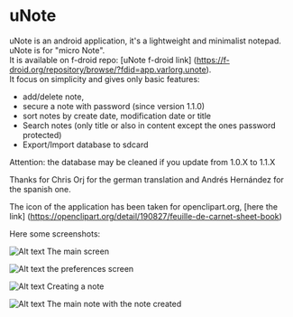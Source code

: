 uNote
=====

uNote is an android application, it's a lightweight and minimalist notepad. uNote is for "micro Note".  
It is available on f-droid repo: [uNote f-droid link] (https://f-droid.org/repository/browse/?fdid=app.varlorg.unote).  
It focus on simplicity and gives only basic features:

* add/delete note,
* secure a note with password (since version 1.1.0)
* sort notes by create date, modification date or title
* Search notes (only title or also in content except the ones password protected)
* Export/Import database to sdcard

Attention: the database may be cleaned if you update from 1.0.X to 1.1.X

Thanks for Chris Orj for the german translation and Andrés Hernández for the spanish one.

The icon of the application has been taken for openclipart.org, [here the link] (https://openclipart.org/detail/190827/feuille-de-carnet-sheet-book)

Here some screenshots:

![Alt text](img/main.png?raw=true "Main activity empty")
The main screen 

![Alt text](img/preferences.png?raw=true "Preferences")
the preferences screen

![Alt text](img/noteEdition.png?raw=true "Create note")
Creating a note

![Alt text](img/listNote.png?raw=true "Main activity with one note")
The main note with the note created
